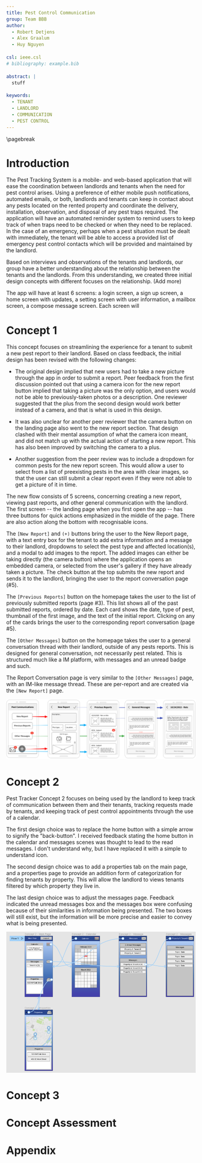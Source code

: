 ```yaml
---
title: Pest Control Communication
group: Team BBB
author:
  - Robert Detjens
  - Alex Graalum
  - Huy Nguyen

csl: ieee.csl
# bibliography: example.bib

abstract: |
  stuff

keywords:
  - TENANT
  - LANDLORD
  - COMMUNICATION
  - PEST CONTROL
---
```


\pagebreak

# Introduction

The Pest Tracking System is a mobile- and web-based application that will ease the coordination between landlords and tenants when the need for pest control arises. Using a preference of either mobile push notifications, automated emails, or both, landlords and tenants can keep in contact about any pests located on the rented property and coordinate the delivery, installation, observation, and disposal of any pest traps required. The application will have an automated reminder system to remind users to keep track of when traps need to be checked or when they need to be replaced. In the case of an emergency, perhaps when a pest situation must be dealt with immediately, the tenant will be able to access a provided list of emergency pest control contacts which will be provided and maintained by the landlord.

Based on interviews and observations of the tenants and landlords, our group have a better understanding about the relationship between the tenants and the landlords. From this understanding, we created three initial design concepts with different focuses on the relationship. (Add more)

The app will have at least 6 screens: a login screen, a sign up screen, a home screen with updates, a setting screen with user information, a mailbox screen, a compose message screen. Each screen will

# Concept 1

This concept focuses on streamlining the experience for a tenant to submit a new pest report to their landlord. Based on class feedback, the initial design has been revised with the following changes:

- The original design implied that new users had to take a new picture through the app in order to submit a report. Peer feedback from the first discussion pointed out that using a camera icon for the new report button implied that taking a picture was the only option, and users would not be able to previously-taken photos or a description. One reviewer suggested that the plus from the second design would work better instead of a camera, and that is what is used in this design.

- It was also unclear for another peer reviewer that the camera button on the landing page also went to the new report section. That design clashed with their mental assumption of what the camera icon meant, and did not match up with the actual action of starting a new report. This has also been improved by switching the camera to a plus.

- Another suggestion from the peer review was to include a dropdown for common pests for the new report screen. This would allow a user to select from a list of preexisting pests in the area with clear images, so that the user can still submit a clear report even if they were not able to get a picture of it in time.

The new flow consists of 5 screens, concerning creating a new report, viewing past reports, and other general communication with the landlord. The first screen -- the landing page when you first open the app -- has three buttons for quick actions emphasized in the middle of the page. There are also action along the bottom with recognisable icons.

The `[New Report]` and `(+)` buttons bring the user to the New Report page, with a text entry box for the tenant to add extra information and a message to their landlord, dropdowns to select the pest type and affected location(s), and a modal to add images to the report. The added images can either be taking directly (the camera button) where the application opens an embedded camera, or selected from the user's gallery if they have already taken a picture. The check button at the top submits the new report and sends it to the landlord, bringing the user to the report conversation page (#5).

The `[Previous Reports]` button on the homepage takes the user to the list of previously submitted reports (page #3). This list shows all of the past submitted reports, ordered by date. Each card shows the date, type of pest, thumbnail of the first image, and the text of the initial report. Clicking on any of the cards brings the user to the corresponding report conversation (page #5).

The `[Other Messages]` button on the homepage takes the user to a general conversation thread with their landlord, outside of any pests reports. This is designed for general conversation, not necessarily pest related. This is structured much like a IM platform, with messages and an unread badge and such.

The Report Conversation page is very similar to the `[Other Messages]` page, with an IM-like message thread. These are per-report and are created via the `[New Report]` page.

![Concept 1 Mockup](images/design1.png)

# Concept 2

Pest Tracker Concept 2 focuses on being used by the landlord to keep track of communication between them and their tenants, tracking requests made by tenants, and keeping track of pest control appointments through the use of a calendar.

The first design choice was to replace the home button with a simple arrow to signify the "back-button". I received feedback stating the home button in the calendar and messages scenes was thought to lead to the read messages. I don't understand why, but I have replaced it with a simple to understand icon.

The second design choice was to add a properties tab on the main page, and a properties page to provide an addition form of categorization for finding tenants by property. This will allow the landlord to views tenants filtered by which property they live in.

The last design choice was to adjust the messages page. Feedback indicated the unread messages box and the messages box were confusing because of their similarities in information being presented. The two boxes will still exist, but the information will be more precise and easier to convey what is being presented.

![Concept 2 Mockup](images/design2.png)

# Concept 3


# Concept Assessment


# Appendix
